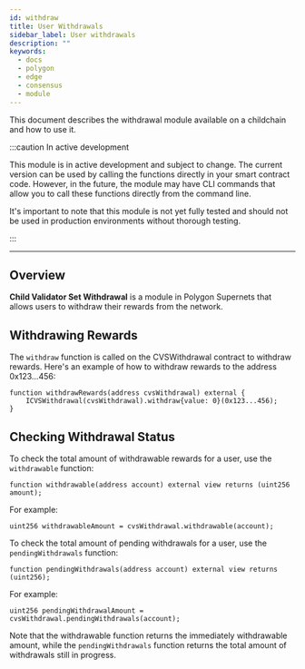 ```yaml
---
id: withdraw
title: User Withdrawals
sidebar_label: User withdrawals
description: ""
keywords:
  - docs
  - polygon
  - edge
  - consensus
  - module
---
```


This document describes the withdrawal module available on a childchain and how to use it.

:::caution In active development

This module is in active development and subject to change. The current version can be used by calling the functions directly in your smart contract code. However, in the future, the module may have CLI commands that allow you to call these functions directly from the command line.

It's important to note that this module is not yet fully tested and should not be used in production environments without thorough testing.

:::

---

## Overview

**Child Validator Set Withdrawal** is a module in Polygon Supernets that allows users to withdraw their rewards from the network.

## Withdrawing Rewards

The `withdraw` function is called on the CVSWithdrawal contract to withdraw rewards. Here's an example of how to withdraw rewards to the address 0x123...456:

```solidity
function withdrawRewards(address cvsWithdrawal) external {
    ICVSWithdrawal(cvsWithdrawal).withdraw{value: 0}(0x123...456);
}
```

## Checking Withdrawal Status

To check the total amount of withdrawable rewards for a user, use the `withdrawable` function:

```solidity
function withdrawable(address account) external view returns (uint256 amount);
```

For example:

```solidity
uint256 withdrawableAmount = cvsWithdrawal.withdrawable(account);
```

To check the total amount of pending withdrawals for a user, use the `pendingWithdrawals` function:

```solidity
function pendingWithdrawals(address account) external view returns (uint256);
```

For example:

```solidity
uint256 pendingWithdrawalAmount = cvsWithdrawal.pendingWithdrawals(account);
```

Note that the withdrawable function returns the immediately withdrawable amount, while the `pendingWithdrawals` function returns the total amount of withdrawals still in progress.
